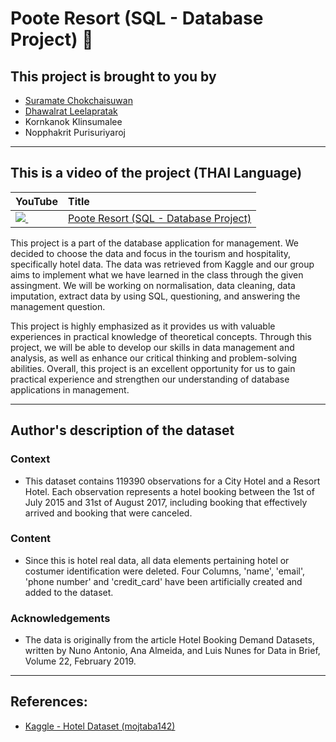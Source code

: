 # Poote Resort (SQL - Database Project) 🏨
## This project is brought to you by 
* [Suramate Chokchaisuwan](https://github.com/sc-matthew)
* [Dhawalrat Leelapratak](https://github.com/Dhawalratlee)
* Kornkanok Klinsumalee
* Nopphakrit Purisuriyaroj

---
## This is a video of the project (THAI Language)
| YouTube                                                                                                     | Title                                                                                                                                       |
|:------------------------------------------------------------------------------------------------------------|:--------------------------------------------------------------------------------------------------------------------------------------------|
| <a href=https://youtu.be/wsibvveWkyA><img src=https://i.ytimg.com/vi/wsibvveWkyA/mqdefault.jpg />&nbsp;</a> | <a href="https://youtu.be/wsibvveWkyA">Poote Resort (SQL - Database Project)</a>  

This project is a part of the database application for management. We decided to choose the data and focus in the tourism and hospitality, specifically hotel data. The data was retrieved from Kaggle and our group aims to implement what we have learned in the class through the given assingment. We will be working on normalisation, data cleaning, data imputation, extract data by using SQL, questioning, and answering the management question.

This project is highly emphasized as it provides us with valuable experiences in practical knowledge of theoretical concepts. Through this project, we will be able to develop our skills in data management and analysis, as well as enhance our critical thinking and problem-solving abilities. Overall, this project is an excellent opportunity for us to gain practical experience and strengthen our understanding of database applications in management.

---
## Author's description of the dataset

### Context
* This dataset contains 119390 observations for a City Hotel and a Resort Hotel. Each observation represents a hotel booking between the 1st of July 2015 and 31st of August 2017, including booking that effectively arrived and booking that were canceled.

### Content
* Since this is hotel real data, all data elements pertaining hotel or costumer identification were deleted.
Four Columns, 'name', 'email', 'phone number' and 'credit_card' have been artificially created and added to the dataset.

### Acknowledgements
* The data is originally from the article Hotel Booking Demand Datasets, written by Nuno Antonio, Ana Almeida, and Luis Nunes for Data in Brief, Volume 22, February 2019.

---
## References:
* [Kaggle - Hotel Dataset (mojtaba142)](https://www.kaggle.com/datasets/mojtaba142/hotel-booking)
